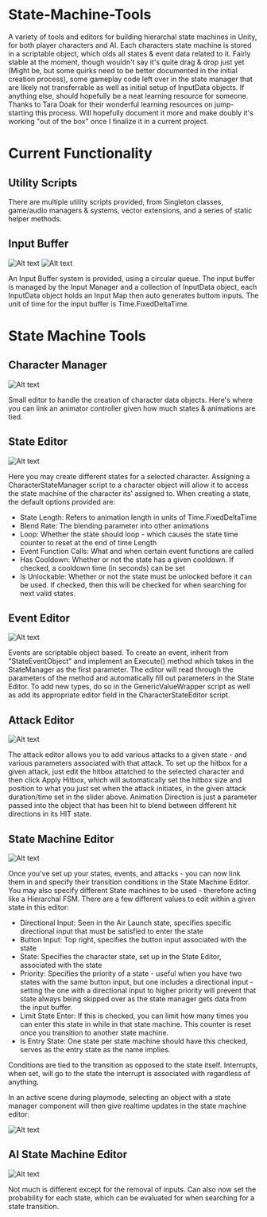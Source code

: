# State-Machine-Tools
A variety of tools and editors for building hierarchal state machines in Unity, for both player characters and AI. Each characters state machine is stored in a scriptable object, which olds all states & event data related to it. Fairly stable at the moment, though wouldn't say it's quite drag & drop just yet (Might be, but some quirks need to be better documented in the initial creation process), some gameplay code left over in the state manager that are likely not transferrable as well as initial setup of InputData objects. If anything else, should hopefully be a neat learning resource for someone. Thanks to Tara Doak for their wonderful learning resources on jump-starting this process. Will hopefully document it more and make doubly it's working "out of the box" once I finalize it in a current project.

#

# Current Functionality

## Utility Scripts
There are multiple utility scripts provided, from Singleton classes, game/audio managers & systems, vector extensions, and a series of static helper methods.

## Input Buffer
![Alt text](Screenshots/InputData.png?raw=true "Character State Editor Example")
![Alt text](Screenshots/InputManager.png?raw=true "Character State Editor Example")

An Input Buffer system is provided, using a circular queue. The input buffer is managed by the Input Manager and a collection of InputData object, each InputData object holds an Input Map then auto generates buttom inputs. The unit of time for the input buffer is Time.FixedDeltaTime.

# State Machine Tools

## Character Manager
![Alt text](Screenshots/CharacterManager.png?raw=true "Character State Editor Example")

Small editor to handle the creation of character data objects. Here's where you can link an animator controller given how much states & animations are tied.

## State Editor

![Alt text](Screenshots/StateEditor.png?raw=true "Character State Editor Example")

Here you may create different states for a selected character. Assigning a CharacterStateManager script to a character object will allow it to access the state machine of the character its' assigned to. When creating a state, the default options provided are:

- State Length: Refers to animation length in units of Time.FixedDeltaTime
- Blend Rate: The blending parameter into other animations
- Loop: Whether the state should loop - which causes the state time counter to reset at the end of time Length
- Event Function Calls: What and when certain event functions are called
- Has Cooldown: Whether or not the state has a given cooldown. If checked, a cooldown time (in seconds) can be set
- Is Unlockable: Whether or not the state must be unlocked before it can be used. If checked, then this will be checked for when searching for next valid states.

## Event Editor

![Alt text](Screenshots/EventEditor.png?raw=true "Event Script Editor Example")

Events are scriptable object based. To create an event, inherit from "StateEventObject" and implement an Execute() method which takes in the StateManager as the first parameter. The editor will read through the parameters of the method and automatically fill out parameters in the State Editor.
To add new types, do so in the GenericValueWrapper script as well as add its appropriate editor field in the CharacterStateEditor script.

## Attack Editor

![Alt text](Screenshots/AttackEditor.png?raw=true "Attack Editor Example")

The attack editor allows you to add various attacks to a given state - and various parameters associated with that attack. To set up the hitbox for a given attack, just edit the hitbox attatched to the selected character and then click Apply Hitbox, which will automatically set the hitbox size and position to what you just set when the attack initiates, in the given attack duration/time set in the slider above. Animation Direction is just a parameter passed into the object that has been hit to blend between different hit directions in its HIT state.

## State Machine Editor

![Alt text](Screenshots/MoveListEditor.png?raw=true "State Machine Editor Example")

Once you've set up your states, events, and attacks - you can now link them in and specify their transition conditions in the State Machine Editor. You may also specify different State machines to be used - therefore acting like a Hierarchal FSM. There are a few different values to edit within a given state in this editor:

- Directional Input: Seen in the Air Launch state, specifies specific directional input that must be satisfied to enter the state
- Button Input: Top right, specifies the button input associated with the state
- State: Specifies the character state, set up in the State Editor, associated with the state
- Priority: Specifies the priority of a state - useful when you have two states with the same button input, but one includes a directional input - setting the one with a directional input to higher priority will prevent that state always being skipped over as the state manager gets data from the input buffer.
- Limit State Enter: If this is checked, you can limit how many times you can enter this state in while in that state machine. This counter is reset once you transition to another state machine.
- Is Entry State: One state per state machine should have this checked, serves as the entry state as the name implies.

Conditions are tied to the transition as opposed to the state itself. Interrupts, when set, will go to the state the interrupt is associated with regardless of anything.

In an active scene during playmode, selecting an object with a state manager component will then give realtime updates in the state machine editor:

![Alt text](Screenshots/realtime.png?raw=true "Real Time Updates Example")


## AI State Machine Editor

![Alt text](Screenshots/AIStateMachine.png?raw=true "AI State Machine Editor Example")

Not much is different except for the removal of inputs. Can also now set the probability for each state, which can be evaluated for when searching for a state transition.

